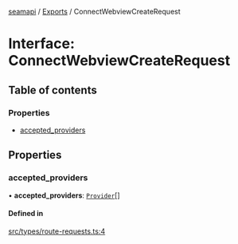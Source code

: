 [seamapi](../README.md) / [Exports](../modules.md) / ConnectWebviewCreateRequest

# Interface: ConnectWebviewCreateRequest

## Table of contents

### Properties

- [accepted\_providers](ConnectWebviewCreateRequest.md#accepted_providers)

## Properties

### accepted\_providers

• **accepted\_providers**: [`Provider`](../enums/Provider.md)[]

#### Defined in

[src/types/route-requests.ts:4](https://github.com/seamapi/seamapi-javascript/blob/main/src/types/route-requests.ts#L4)
